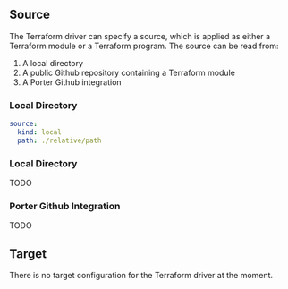 ## Source 
The Terraform driver can specify a source, which is applied as either a Terraform module or a Terraform program. The source can be read from:
1. A local directory
2. A public Github repository containing a Terraform module 
3. A Porter Github integration

### Local Directory

```yaml
source:
  kind: local
  path: ./relative/path
```

### Local Directory

TODO

### Porter Github Integration

TODO

## Target

There is no target configuration for the Terraform driver at the moment. 